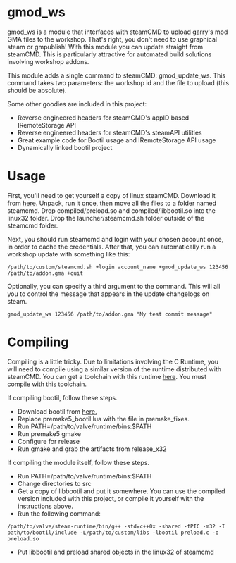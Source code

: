 # gmod_ws
gmod_ws is a module that interfaces with steamCMD to upload garry's mod GMA files to the workshop. That's right, you don't need to use graphical steam or gmpublish! With this module you can update straight from steamCMD. This is particularly attractive for automated build solutions involving workshop addons. 

This module adds a single command to steamCMD: gmod_update_ws. This command takes two parameters: the workshop id and the file to upload (this should be absolute). 

Some other goodies are included in this project:
- Reverse engineered headers for steamCMD's appID based IRemoteStorage API
- Reverse engineered headers for steamCMD's steamAPI utilities
- Great example code for Bootil usage and IRemoteStorage API usage
- Dynamically linked bootil project

# Usage
First, you'll need to get yourself a copy of linux steamCMD. Download it from [here.](https://steamcdn-a.akamaihd.net/client/installer/steamcmd_linux.tar.gz) Unpack, run it once, then move all the files to a folder named steamcmd. Drop compiled/preload.so and compiled/libbootil.so into the linux32 folder. Drop the launcher/steamcmd.sh folder outside of the steamcmd folder. 

Next, you should run steamcmd and login with your chosen account once, in order to cache the credentials. After that, you can automatically run a workshop update with something like this:
```
/path/to/custom/steamcmd.sh +login account_name +gmod_update_ws 123456 /path/to/addon.gma +quit
```

Optionally, you can specify a third argument to the command. This will all you to control the message that appears in the update changelogs on steam. 
```
gmod_update_ws 123456 /path/to/addon.gma "My test commit message"
```

# Compiling
Compiling is a little tricky. Due to limitations involving the C Runtime, you will need to compile using a similar version of the runtime distributed with steamCMD. You can get a toolchain with this runtime [here](https://developer.valvesoftware.com/wiki/Source_SDK_2013#Source_SDK_2013_on_Linux). You must compile with this toolchain. 

If compiling bootil, follow these steps. 

- Download bootil from [here.](https://github.com/garrynewman/bootil)
- Replace premake5_bootil.lua with the file in premake_fixes. 
- Run PATH=/path/to/valve/runtime/bins:$PATH
- Run premake5 gmake
- Configure for release
- Run gmake and grab the artifacts from release_x32

If compiling the module itself, follow these steps.

- Run PATH=/path/to/valve/runtime/bins:$PATH
- Change directories to src
- Get a copy of libbootil and put it somewhere. You can use the compiled version included with this project, or compile it yourself with the instructions above. 
- Run the following command:
```
/path/to/valve/steam-runtime/bin/g++ -std=c++0x -shared -fPIC -m32 -I path/to/bootil/include -L/path/to/custom/libs -lbootil preload.c -o preload.so
```
- Put libbootil and preload shared objects in the linux32 of steamcmd